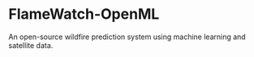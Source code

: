 # FlameWatch-OpenML
An open-source wildfire prediction system using machine learning and satellite data.
